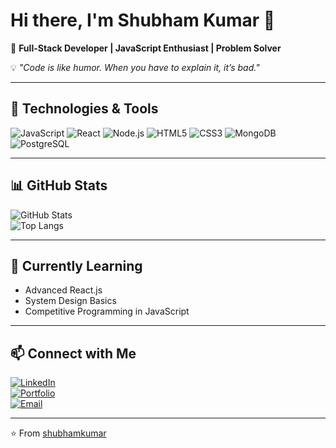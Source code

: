 # Hi there, I'm Shubham Kumar 👋  

🚀 **Full-Stack Developer | JavaScript Enthusiast | Problem Solver**  

💡 *"Code is like humor. When you have to explain it, it’s bad."*

---

## 🔧 Technologies & Tools  
![JavaScript](https://img.shields.io/badge/-JavaScript-black?style=flat&logo=javascript)
![React](https://img.shields.io/badge/-React-black?style=flat&logo=react)
![Node.js](https://img.shields.io/badge/-Node.js-black?style=flat&logo=node.js)
![HTML5](https://img.shields.io/badge/-HTML5-black?style=flat&logo=html5)
![CSS3](https://img.shields.io/badge/-CSS3-black?style=flat&logo=css3)
![MongoDB](https://img.shields.io/badge/-MongoDB-black?style=flat&logo=mongodb)
![PostgreSQL](https://img.shields.io/badge/-PostgreSQL-black?style=flat&logo=postgresql)

---

## 📊 GitHub Stats  
![GitHub Stats](https://github-readme-stats.vercel.app/api?username=shubhamkumar&show_icons=true&theme=tokyonight)  
![Top Langs](https://github-readme-stats.vercel.app/api/top-langs/?username=shubhamkumar&layout=compact&theme=tokyonight)

---

## 🌱 Currently Learning  
- Advanced React.js  
- System Design Basics  
- Competitive Programming in JavaScript  

---

## 📫 Connect with Me  
[![LinkedIn](https://img.shields.io/badge/LinkedIn-blue?style=flat&logo=linkedin)](https://www.linkedin.com/in/YOUR-LINK/)  
[![Portfolio](https://img.shields.io/badge/Portfolio-000?style=flat&logo=google-chrome)](YOUR-PORTFOLIO-LINK)  
[![Email](https://img.shields.io/badge/Email-D14836?style=flat&logo=gmail&logoColor=white)](mailto:YOUR-EMAIL@gmail.com)  

---

⭐ From [shubhamkumar](https://github.com/shubhamkumar)
